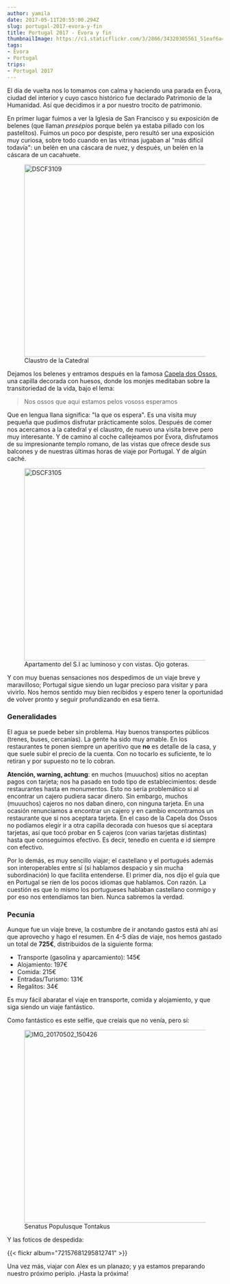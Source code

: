 ```yaml
---
author: yamila
date: 2017-05-11T20:55:00.294Z
slug: portugal-2017-evora-y-fin
title: Portugal 2017 - Évora y fin
thumbnailImage: https://c1.staticflickr.com/3/2866/34320305561_51eaf6a493_c.jpg
tags:
- Évora
- Portugal
trips:
- Portugal 2017
---
```


El día de vuelta nos lo tomamos con calma y haciendo una parada en Évora, ciudad del interior y cuyo casco histórico fue declarado Patrimonio de la Humanidad. Así que decidimos ir a por nuestro trocito de patrimonio.

En primer lugar fuimos a ver la Iglesia de San Francisco y su exposición de belenes (que llaman <em>presépios</em> porque belén ya estaba pillado con los pastelitos). Fuimos un poco por despiste, pero resultó ser una exposición muy curiosa, sobre todo cuando en las vitrinas jugaban al "más difícil todavía": un belén en una cáscara de nuez, y después, un belén en la cáscara de un cacahuete.

<figure>
<img src="https://c1.staticflickr.com/5/4191/34291273632_a7972c357e_c.jpg" width="800" height="449" alt="DSCF3109">
<figcaption>Claustro de la Catedral</figcaption>
</figure>

Dejamos los belenes y entramos después en la famosa <a href="https://www.google.es/search?q=capela+dos+ossos&client=firefox-b-ab&source=lnms&tbm=isch&sa=X&ved=0ahUKEwjoxNWj3OjTAhXEOxoKHYPMA5MQ_AUICigB" target="_new">Capela dos Ossos</a>, una capilla decorada con huesos, donde los monjes meditaban sobre la transitoriedad de la vida, bajo el lema:

<blockquote>Nos ossos que aqui estamos pelos vososs esperamos</blockquote>

Que en lengua llana significa: "la que os espera". Es una visita muy pequeña que pudimos disfrutar prácticamente solos. Después de comer nos acercamos a la catedral y el claustro, de nuevo una visita breve pero muy interesante. Y de camino al coche callejeamos por Évora, disfrutamos de su impresionante templo romano, de las vistas que ofrece desde sus balcones y de nuestras últimas horas de viaje por Portugal. Y de algún caché.

<figure>
<img src="https://c1.staticflickr.com/3/2866/34320305561_51eaf6a493_c.jpg" width="800" height="449" alt="DSCF3105">
<figcaption>Apartamento del S.I ac luminoso y con vistas. Ojo goteras.</figcaption>
</figure>

Y con muy buenas sensaciones nos despedimos de un viaje breve y maravilloso; Portugal sigue siendo un lugar precioso para visitar y para vivirlo. Nos hemos sentido muy bien recibidos y espero tener la oportunidad de volver pronto y seguir profundizando en esa tierra.

<h3>Generalidades</h3>

El agua se puede beber sin problema. Hay buenos transportes públicos (trenes, buses, cercanías). La gente ha sido muy amable. En los restaurantes te ponen siempre un aperitivo que <strong>no</strong> es detalle de la casa, y que suele subir el precio de la cuenta. Con no tocarlo es suficiente, te lo retiran y por supuesto no te lo cobran.

<strong>Atención, warning, achtung</strong>: en muchos (muuuchos) sitios no aceptan pagos con tarjeta; nos ha pasado en todo tipo de establecimientos: desde restaurantes hasta en monumentos. Esto no sería problemático si al encontrar un cajero pudiera sacar dinero. Sin embargo, muchos (muuuchos) cajeros no nos daban dinero, con ninguna tarjeta. En una ocasión renunciamos a encontrar un cajero y en cambio encontramos un restaurante que sí nos aceptara tarjeta. En el caso de la Capela dos Ossos no podíamos elegir ir a otra capilla decorada con huesos que sí aceptara tarjetas, así que tocó probar en 5 cajeros (con varias tarjetas distintas) hasta que conseguimos efectivo. Es decir, tenedlo en cuenta e id siempre con efectivo.

Por lo demás, es muy sencillo viajar; el castellano y el portugués además son interoperables entre sí (si hablamos despacio y sin mucha subordinación) lo que facilita entenderse. El primer día, nos dijo el guía que en Portugal se ríen de los pocos idiomas que hablamos. Con razón. La cuestión es que lo mismo los portugueses hablaban castellano conmigo y por eso nos entendíamos tan bien. Nunca sabremos la verdad.

<h3>Pecunia</h3>

Aunque fue un viaje breve, la costumbre de ir anotando gastos está ahí así que aprovecho y hago el resumen. En 4-5 días de viaje, nos hemos gastado un total de <strong>725€</strong>, distribuidos de la siguiente forma:

<ul>
<li>Transporte (gasolina y aparcamiento): 145€</li>
<li>Alojamiento: 197€</li>
<li>Comida: 215€</li>
<li>Entradas/Turismo: 131€</li>
<li>Regalitos: 34€</li>
</ul>

Es muy fácil abaratar el viaje en transporte, comida y alojamiento, y que siga siendo un viaje fantástico.

Como fantástico es este selfie, que creíais que no venía, pero sí:

<figure>
<img src="https://c1.staticflickr.com/5/4159/34452296905_aabfe56d4c_c.jpg" width="800" height="450" alt="IMG_20170502_150426">
<figcaption>Senatus Populusque Tontakus</figcaption>
</figure>

Y las foticos de despedida:

{{< flickr album="72157681295812741" >}}

Una vez más, viajar con Alex es un planazo; y ya estamos preparando nuestro próximo periplo. ¡Hasta la próxima!
